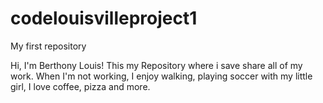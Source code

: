 codelouisvilleproject1
======================

My first repository

Hi, I'm Berthony Louis! This my Repository where i save share all of my work. When I'm not working, I enjoy walking, playing soccer with my little girl, I love coffee, pizza and more.
